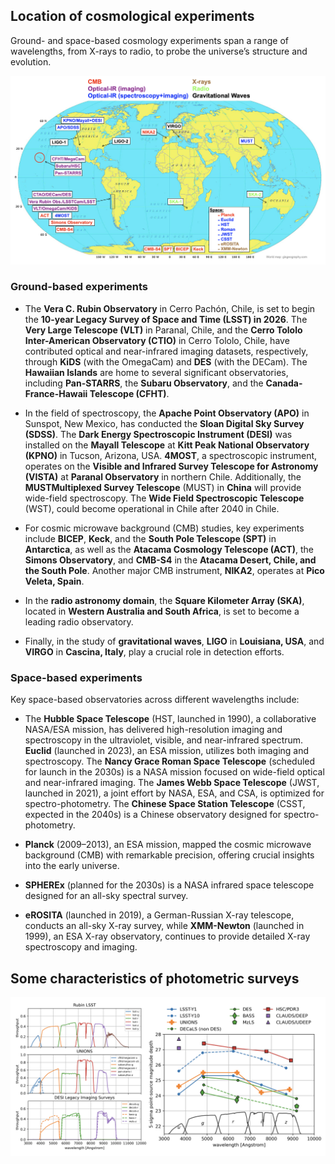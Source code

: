 ## Location of cosmological experiments
Ground- and space-based cosmology experiments span a range of wavelengths, from X-rays to radio, to probe the universe’s structure and evolution.

[![Small Image](https://raw.githubusercontent.com/payerne/payerne.github.io/main/docs/images/cosmo_experiment_map.png)]()

### Ground-based experiments

- The **Vera C. Rubin Observatory** in Cerro Pachón, Chile, is set to begin the **10-year Legacy Survey of Space and Time (LSST) in 2026**. The **Very Large Telescope (VLT)** in Paranal, Chile, and the **Cerro Tololo Inter-American Observatory (CTIO)** in Cerro Tololo, Chile, have contributed optical and near-infrared imaging datasets, respectively, through **KiDS** (with the OmegaCam) and **DES** (with the DECam). The **Hawaiian Islands** are home to several significant observatories, including **Pan-STARRS**, the **Subaru Observatory**, and the **Canada-France-Hawaii Telescope (CFHT)**.  

- In the field of spectroscopy, the **Apache Point Observatory (APO)** in Sunspot, New Mexico, has conducted the **Sloan Digital Sky Survey (SDSS)**. The **Dark Energy Spectroscopic Instrument (DESI)** was installed on the **Mayall Telescope** at **Kitt Peak National Observatory (KPNO)** in Tucson, Arizona, USA. **4MOST**, a spectroscopic instrument, operates on the **Visible and Infrared Survey Telescope for Astronomy (VISTA)** at **Paranal Observatory** in northern Chile. Additionally, the **MUSTMultiplexed Survey Telescope** (MUST) in **China** will provide wide-field spectroscopy. The **Wide Field Spectroscopic Telescope** (WST), could become operational in Chile after 2040 in Chile.

- For cosmic microwave background (CMB) studies, key experiments include **BICEP**, **Keck**, and the **South Pole Telescope (SPT)** in **Antarctica**, as well as the **Atacama Cosmology Telescope (ACT)**, the **Simons Observatory**, and **CMB-S4** in the **Atacama Desert, Chile, and the South Pole**. Another major CMB instrument, **NIKA2**, operates at **Pico Veleta, Spain**.  

- In the **radio astronomy domain**, the **Square Kilometer Array (SKA)**, located in **Western Australia and South Africa**, is set to become a leading radio observatory.  

- Finally, in the study of **gravitational waves**, **LIGO** in **Louisiana, USA**, and **VIRGO** in **Cascina, Italy**, play a crucial role in detection efforts.

### Space-based experiments

Key space-based observatories across different wavelengths include:  

- The **Hubble Space Telescope** (HST, launched in 1990), a collaborative NASA/ESA mission, has delivered high-resolution imaging and spectroscopy in the ultraviolet, visible, and near-infrared spectrum. **Euclid** (launched in 2023), an ESA mission, utilizes both imaging and spectroscopy. The **Nancy Grace Roman Space Telescope** (scheduled for launch in the 2030s) is a NASA mission focused on wide-field optical and near-infrared imaging. The **James Webb Space Telescope** (JWST, launched in 2021), a joint effort by NASA, ESA, and CSA, is optimized for spectro-photometry. The **Chinese Space Station Telescope** (CSST, expected in the 2040s) is a Chinese observatory designed for spectro-photometry.  

- **Planck** (2009–2013), an ESA mission, mapped the cosmic microwave background (CMB) with remarkable precision, offering crucial insights into the early universe.  

- **SPHEREx** (planned for the 2030s) is a NASA infrared space telescope designed for an all-sky spectral survey.  

- **eROSITA** (launched in 2019), a German-Russian X-ray telescope, conducts an all-sky X-ray survey, while **XMM-Newton** (launched in 1999), an ESA X-ray observatory, continues to provide detailed X-ray spectroscopy and imaging.

## Some characteristics of photometric surveys

[![Small Image](https://raw.githubusercontent.com/payerne/payerne.github.io/main/docs/images/filters_magnitude_depth.png)]()
